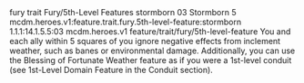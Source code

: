 <ability>
  <metadata>
    <class>fury</class>
    <feature_type>trait</feature_type>
    <file_dpath>Fury/5th-Level Features</file_dpath>
    <item_id>stormborn</item_id>
    <item_index>03</item_index>
    <item_name>Stormborn</item_name>
    <level>5</level>
    <scc>mcdm.heroes.v1:feature.trait.fury.5th-level-feature:stormborn</scc>
    <scdc>1.1.1:14.1.5.5:03</scdc>
    <source>mcdm.heroes.v1</source>
    <type>feature/trait/fury/5th-level-feature</type>
  </metadata>
  <effects>
    <effect type="mundane">You and each ally within 5 squares of you ignore negative effects from inclement weather, such as banes or environmental damage. Additionally, you can use the Blessing of Fortunate Weather feature as if you were a 1st-level conduit (see 1st-Level Domain Feature in the Conduit section).</effect>
  </effects>
</ability>
